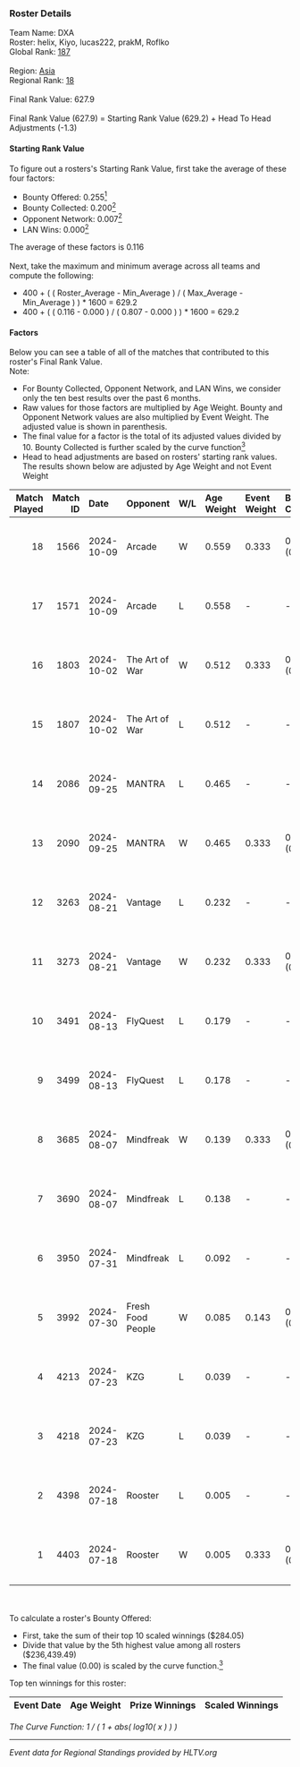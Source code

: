 ### Roster Details<br />
Team Name: DXA<br />
Roster: helix, Kiyo, lucas222, prakM, Roflko<br />
Global Rank: [187](../../standings_global_2025_01_13.md)<br />
<br />
Region: [Asia]( ../../standings_asia_2025_01_13.md)<br />
Regional Rank: [18]( ../../standings_asia_2025_01_13.md)<br />
<br />
Final Rank Value:  627.9<br />
<br />
Final Rank Value (627.9) = Starting Rank Value (629.2) + Head To Head Adjustments (-1.3)<br />

#### Starting Rank Value<br />
To figure out a rosters's Starting Rank Value, first take the average of these four factors:<br />
- Bounty Offered: 0.255[<sup>1</sup>](#table2)
- Bounty Collected: 0.200[<sup>2</sup>](#table1)
- Opponent Network: 0.007[<sup>2</sup>](#table1)
- LAN Wins: 0.000[<sup>2</sup>](#table1)

The average of these factors is 0.116<br />
<br />
Next, take the maximum and minimum average across all teams and compute the following:<br />
- 400 + ( ( Roster_Average - Min_Average ) / ( Max_Average - Min_Average ) ) * 1600 = 629.2
- 400 + ( ( 0.116 - 0.000 ) / ( 0.807 - 0.000 ) ) * 1600 = 629.2


#### Factors<br />
Below you can see a table of all of the matches that contributed to this roster's Final Rank Value.<br />
Note:<br />

- For Bounty Collected, Opponent Network, and LAN Wins, we consider only the ten best results over the past 6 months.
- Raw values for those factors are multiplied by Age Weight. Bounty and Opponent Network values are also multiplied by Event Weight. The adjusted value is shown in parenthesis.
- The final value for a factor is the total of its adjusted values divided by 10. Bounty Collected is further scaled by the curve function[<sup>3</sup>](#curveFunction)
- Head to head adjustments are based on rosters' starting rank values. The results shown below are adjusted by Age Weight and not Event Weight
<span id="table1"></span><br />


| Match Played | Match ID | Date       | Opponent          | W/L | Age Weight | Event Weight | Bounty Collected | Opponent Network | LAN Wins  | H2H Adj. | Roster                               |
| -: | -: | :- | :- | :- | :- | :- | :- | :- | :- | -: | :- |
|           18 |     1566 | 2024-10-09 | Arcade            | W   | 0.559      | 0.333        | 0.001 (0.000)    | 0.086 (0.016)    | 0 (0.000) |     8.94 | helix, Kiyo, lucas222, prakM, Roflko |
|           17 |     1571 | 2024-10-09 | Arcade            | L   | 0.558      | -            | -                | -                | -         |    -8.84 | helix, Kiyo, lucas222, prakM, Roflko |
|           16 |     1803 | 2024-10-02 | The Art of War    | W   | 0.512      | 0.333        | 0.003 (0.000)    | 0.205 (0.035)    | 0 (0.000) |     9.15 | helix, Kiyo, lucas222, prakM, Roflko |
|           15 |     1807 | 2024-10-02 | The Art of War    | L   | 0.512      | -            | -                | -                | -         |    -7.10 | helix, Kiyo, lucas222, prakM, Roflko |
|           14 |     2086 | 2024-09-25 | MANTRA            | L   | 0.465      | -            | -                | -                | -         |    -7.55 | helix, Kiyo, lucas222, prakM, Roflko |
|           13 |     2090 | 2024-09-25 | MANTRA            | W   | 0.465      | 0.333        | 0.001 (0.000)    | 0.060 (0.009)    | 0 (0.000) |     7.26 | helix, Kiyo, lucas222, prakM, Roflko |
|           12 |     3263 | 2024-08-21 | Vantage           | L   | 0.232      | -            | -                | -                | -         |    -4.93 | Kiyo, lucas222, prakM, Roflko, Zuko  |
|           11 |     3273 | 2024-08-21 | Vantage           | W   | 0.232      | 0.333        | 0.000 (0.000)    | 0.055 (0.004)    | 0 (0.000) |     2.41 | Kiyo, lucas222, prakM, Roflko, Zuko  |
|           10 |     3491 | 2024-08-13 | FlyQuest          | L   | 0.179      | -            | -                | -                | -         |    -0.12 | Kiyo, lucas222, prakM, Roflko, Zuko  |
|            9 |     3499 | 2024-08-13 | FlyQuest          | L   | 0.178      | -            | -                | -                | -         |    -0.12 | Kiyo, lucas222, prakM, Roflko, Zuko  |
|            8 |     3685 | 2024-08-07 | Mindfreak         | W   | 0.139      | 0.333        | 0.005 (0.000)    | 0.164 (0.008)    | 0 (0.000) |     2.79 | Kiyo, lucas222, prakM, Roflko, Zuko  |
|            7 |     3690 | 2024-08-07 | Mindfreak         | L   | 0.138      | -            | -                | -                | -         |    -1.59 | Kiyo, lucas222, prakM, Roflko, Zuko  |
|            6 |     3950 | 2024-07-31 | Mindfreak         | L   | 0.092      | -            | -                | -                | -         |    -1.06 | Kiyo, lucas222, prakM, Roflko, Zuko  |
|            5 |     3992 | 2024-07-30 | Fresh Food People | W   | 0.085      | 0.143        | 0.000 (0.000)    | 0.000 (0.000)    | 0 (0.000) |     0.59 | Kiyo, lucas222, prakM, Roflko, Zuko  |
|            4 |     4213 | 2024-07-23 | KZG               | L   | 0.039      | -            | -                | -                | -         |    -0.57 | Kiyo, lucas222, prakM, Roflko, Zuko  |
|            3 |     4218 | 2024-07-23 | KZG               | L   | 0.039      | -            | -                | -                | -         |    -0.57 | Kiyo, lucas222, prakM, Roflko, Zuko  |
|            2 |     4398 | 2024-07-18 | Rooster           | L   | 0.005      | -            | -                | -                | -         |    -0.07 | Kiyo, lucas222, rocky, Roflko, Zuko  |
|            1 |     4403 | 2024-07-18 | Rooster           | W   | 0.005      | 0.333        | 0.013 (0.000)    | 0.134 (0.000)    | 0 (0.000) |     0.09 | Kiyo, lucas222, rocky, Roflko, Zuko  |

<br />
<span id="table2"></span><br />
To calculate a roster's Bounty Offered:<br />

- First, take the sum of their top 10 scaled winnings ($284.05)
- Divide that value by the 5th highest value among all rosters ($236,439.49)
- The final value (0.00) is scaled by the curve function.[<sup>3</sup>](#curveFunction)

Top ten winnings for this roster:<br />

| Event Date | Age Weight | Prize Winnings | Scaled Winnings |
| :- | -: | :- | :- |


<span id="curveFunction"></span>_The Curve Function: 1 / ( 1 + abs( log10( x ) ) )_<br />

---
_Event data for Regional Standings provided by HLTV.org_<br />
